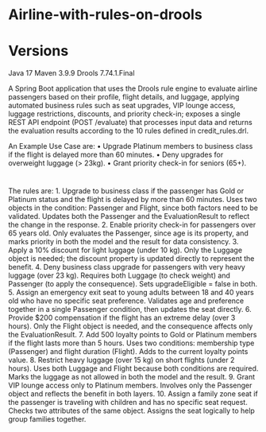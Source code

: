 # Airline-with-rules-on-drools
# Versions
Java 17
Maven 3.9.9
Drools 7.74.1.Final

A Spring Boot application that uses the Drools rule engine to evaluate airline passengers based on their profile, flight details, and luggage, applying automated business rules such as seat upgrades, VIP lounge access, luggage restrictions, discounts, and priority check-in; exposes a single REST API endpoint (POST /evaluate) that processes input data and returns the evaluation results according to the 10 rules defined in credit_rules.drl.

An Example Use Case are:
	•	Upgrade Platinum members to business class if the flight is delayed more than 60 minutes.
	•	Deny upgrades for overweight luggage (> 23kg).
	•	Grant priority check-in for seniors (65+).
#
The rules are:
 	1.	Upgrade to business class if the passenger has Gold or Platinum status and the flight is delayed by more than 60 minutes.
Uses two objects in the condition: Passenger and Flight, since both factors need to be validated. Updates both the Passenger and the EvaluationResult to reflect the change in the response.
	2.	Enable priority check-in for passengers over 65 years old.
Only evaluates the Passenger, since age is its property, and marks priority in both the model and the result for data consistency.
	3.	Apply a 10% discount for light luggage (under 10 kg).
Only the Luggage object is needed; the discount property is updated directly to represent the benefit.
	4.	Deny business class upgrade for passengers with very heavy luggage (over 23 kg).
Requires both Luggage (to check weight) and Passenger (to apply the consequence). Sets upgradeEligible = false in both.
	5.	Assign an emergency exit seat to young adults between 18 and 40 years old who have no specific seat preference.
Validates age and preference together in a single Passenger condition, then updates the seat directly.
	6.	Provide $200 compensation if the flight has an extreme delay (over 3 hours).
Only the Flight object is needed, and the consequence affects only the EvaluationResult.
	7.	Add 500 loyalty points to Gold or Platinum members if the flight lasts more than 5 hours.
Uses two conditions: membership type (Passenger) and flight duration (Flight). Adds to the current loyalty points value.
	8.	Restrict heavy luggage (over 15 kg) on short flights (under 2 hours).
Uses both Luggage and Flight because both conditions are required. Marks the luggage as not allowed in both the model and the result.
	9.	Grant VIP lounge access only to Platinum members.
Involves only the Passenger object and reflects the benefit in both layers.
	10.	Assign a family zone seat if the passenger is traveling with children and has no specific seat request.
Checks two attributes of the same object. Assigns the seat logically to help group families together.
